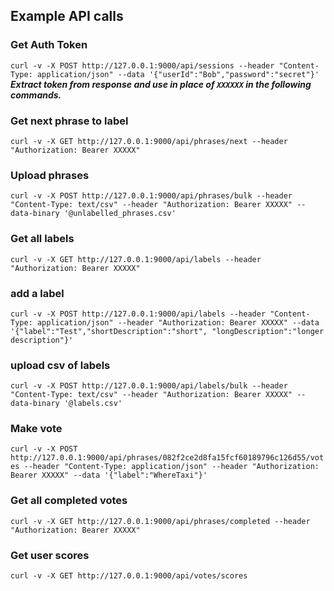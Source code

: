 ## Example API calls

### Get Auth Token
```curl -v -X POST http://127.0.0.1:9000/api/sessions --header "Content-Type: application/json" --data '{"userId":"Bob","password":"secret"}'```
***Extract token from response and use in place of ```XXXXXX``` in the following commands.***

### Get next phrase to label
```curl -v -X GET http://127.0.0.1:9000/api/phrases/next --header "Authorization: Bearer XXXXX"```

### Upload phrases
```curl -v -X POST http://127.0.0.1:9000/api/phrases/bulk --header "Content-Type: text/csv" --header "Authorization: Bearer XXXXX" --data-binary '@unlabelled_phrases.csv'```

### Get all labels
```curl -v -X GET http://127.0.0.1:9000/api/labels --header "Authorization: Bearer XXXXX"```

### add a label
```curl -v -X POST http://127.0.0.1:9000/api/labels --header "Content-Type: application/json" --header "Authorization: Bearer XXXXX" --data '{"label":"Test","shortDescription":"short", "longDescription":"longer description"}'```

### upload csv of labels
```curl -v -X POST http://127.0.0.1:9000/api/labels/bulk --header "Content-Type: text/csv" --header "Authorization: Bearer XXXXX" --data-binary '@labels.csv'```

### Make vote
```curl -v -X POST http://127.0.0.1:9000/api/phrases/082f2ce2d8fa15fcf60189796c126d55/votes --header "Content-Type: application/json" --header "Authorization: Bearer XXXXX" --data '{"label":"WhereTaxi"}'```

### Get all completed votes
```curl -v -X GET http://127.0.0.1:9000/api/phrases/completed --header "Authorization: Bearer XXXXX"```

### Get user scores
```curl -v -X GET http://127.0.0.1:9000/api/votes/scores```